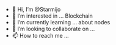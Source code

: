 - 👋 Hi, I’m @Starmijo
- 👀 I’m interested in ... Blockchain 
- 🌱 I’m currently learning ... about nodes
- 💞️ I’m looking to collaborate on ... 
- 📫 How to reach me ...

<!---
Starmijo/Starmijo is a ✨ special ✨ repository because its `README.md` (this file) appears on your GitHub profile.
You can click the Preview link to take a look at your changes.
--->
